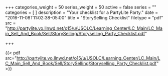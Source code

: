 +++
categories_weight = 50
series_weight = 50
active = false
series = ""
categories = [
]
description = "Your checklist for a PartyLite Party."
date = "2016-11-08T11:02:38-05:00"
title = "StorySelling Checklist"
filetype = "pdf"
src = "http://partylite.vo.llnwd.net/o15/u/USOLC/Learning_Center/LC_Main/LC_Main_Sell_And_Book/Sell/StorySelling/Storyselling_Party_Checklist.pdf"

+++

{{< pdf src="http://partylite.vo.llnwd.net/o15/u/USOLC/Learning_Center/LC_Main/LC_Main_Sell_And_Book/Sell/StorySelling/Storyselling_Party_Checklist.pdf" >}}
